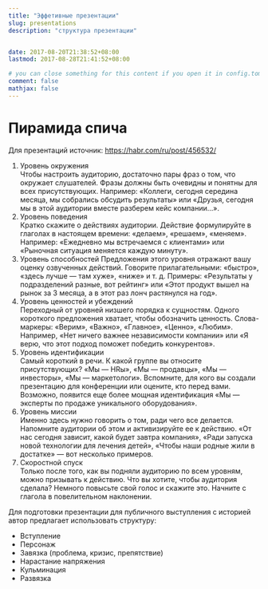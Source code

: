```yaml
---
title: "Эффетивные презентации"
slug: presentations
description: "структура презентации" 


date: 2017-08-20T21:38:52+08:00
lastmod: 2017-08-28T21:41:52+08:00

# you can close something for this content if you open it in config.toml.
comment: false
mathjax: false
---
```


# Пирамида спича
Для презентаций
источник: https://habr.com/ru/post/456532/
1. Уровень окружения  
Чтобы настроить аудиторию, достаточно пары фраз о том, что окружает слушателей. Фразы должны быть очевидны и понятны для всех присутствующих. Например: «Коллеги, сегодня середина месяца, мы собрались обсудить результаты» или «Друзья, сегодня мы в этой аудитории вместе разберем кейс компании…».
2. Уровень поведения  
Кратко скажите о действиях аудитории. Действие формулируйте в глаголах в настоящем времени: «делаем», «решаем», «меняем». Например: «Ежедневно мы встречаемся с клиентами» или «Рыночная ситуация меняется каждую минуту».
3. Уровень способностей 
Предложения этого уровня отражают вашу оценку озвученных действий. Говорите прилагательными: «быстро», «здесь лучше — там хуже», «ниже» и т. д. Примеры: «Результаты у подразделений разные, вот рейтинг» или «Этот продукт вышел на рынок за 3 месяца, а в этот раз лонч растянулся на год».
4. Уровень ценностей и убеждений  
Переходный от уровней низшего порядка к сущностям. Одного короткого предложения хватает, чтобы обозначить ценность. Слова-маркеры: «Верим», «Важно», «Главное», «Ценно», «Любим». Например, «Нет ничего важнее независимости компании» или «Я верю, что этот подход поможет победить конкурентов».
5. Уровень идентификации  
Самый короткий в речи. К какой группе вы относите присутствующих? «Мы — HRы», «Мы — продавцы», «Мы — инвесторы», «Мы — маркетологи». Вспомните, для кого вы создали презентацию для конференции или оцените, кто перед вами. Возможно, появится еще более мощная идентификация «Мы — эксперты по продаже уникального оборудования».
6. Уровень миссии  
Именно здесь нужно говорить о том, ради чего все делается. Напомните аудитории об этом и активизируйте ее к действию. «От нас сегодня зависит, какой будет завтра компания», «Ради запуска новой технологии для лечения детей», «Чтобы наши родные жили в достатке» — вот несколько примеров.
7. Скоростной спуск  
Только после того, как вы подняли аудиторию по всем уровням, можно призывать к действию. Что вы хотите, чтобы аудитория сделала? Немного повысьте свой голос и скажите это. Начните с глагола в повелительном наклонении.

Для подготовки презентации для публичного выступления с историей автор предлагает использовать структуру:  
- Вступление
- Персонаж
- Завязка (проблема, кризис, препятствие)
- Нарастание напряжения
- Кульминация
- Развязка